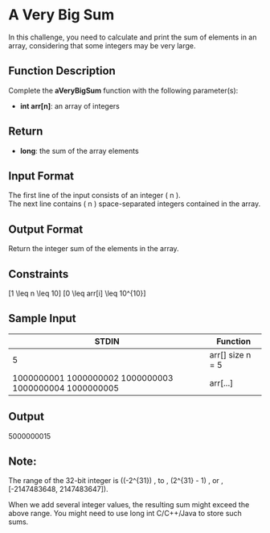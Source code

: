 # A Very Big Sum

In this challenge, you need to calculate and print the sum of elements in an array, considering that some integers may be very large.

## Function Description

Complete the **aVeryBigSum** function with the following parameter(s):

- **int arr[n]**: an array of integers

## Return

- **long**: the sum of the array elements

## Input Format

The first line of the input consists of an integer \( n \).  
The next line contains \( n \) space-separated integers contained in the array.

## Output Format

Return the integer sum of the elements in the array.

## Constraints

\[1 \leq n \leq 10\]
\[0 \leq arr[i] \leq 10^{10}\]

## Sample Input

| STDIN | Function |
|---|---|
| 5    | arr[] size n = 5 |
| 1000000001  1000000002  1000000003  1000000004  1000000005 | arr[...] |

## Output
5000000015

## Note:

The range of the 32-bit integer is \((-2^{31}) \, to \, (2^{31} - 1) \, or \, [-2147483648, 2147483647]\).

When we add several integer values, the resulting sum might exceed the above range. You might need to use long int C/C++/Java to store such sums.